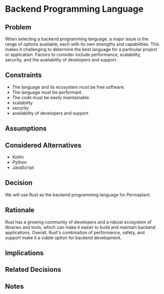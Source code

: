# Backend Programming Language

## Problem

When selecting a backend programming language, a major issue is the range of options available, each with its own strengths and capabilities. This makes it challenging to determine the best language for a particular project or application. Factors to consider include performance, scalability, security, and the availability of developers and support.

## Constraints

- The language and its ecosystem must be free software.
- The language must be performant.
- The code must be easily maintainable.
- scalability
- security
- availability of developers and support

## Assumptions

## Considered Alternatives

- Kotlin
- Python
- JavaScript

## Decision

We will use Rust as the backend programming language for Permaplant.

## Rationale

Rust has a growing community of developers and a robust ecosystem of libraries and tools, which can make it easier to build and maintain backend applications.
Overall, Rust's combination of performance, safety, and support make it a viable option for backend development.

## Implications

## Related Decisions

## Notes
